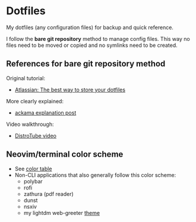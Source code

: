 # Dotfiles

My dotfiles (any configuration files) for backup and quick reference.

I follow the **bare git repository** method to manage config files. This way no files need to be moved or copied and no symlinks need to be created.

## References for bare git repository method

Original tutorial:
* [Atlassian: The best way to store your dotfiles](https://www.atlassian.com/git/tutorials/dotfiles)

More clearly explained:
* [ackama explanation post](https://www.ackama.com/what-we-think/the-best-way-to-store-your-dotfiles-a-bare-git-repository-explained/)

Video walkthrough:
* [DistroTube video](https://www.youtube.com/watch?v=tBoLDpTWVOM)

## Neovim/terminal color scheme

* See [color table](https://htmlpreview.github.io/?https://github.com/tuurep/dotfiles/blob/master/.github/colortable.html)
* Non-CLI applications that also generally follow this color scheme:
    * polybar
    * rofi
    * zathura (pdf reader)
    * dunst
    * nsxiv
    * my lightdm web-greeter [theme](https://github.com/tuurep/dmg_black)
